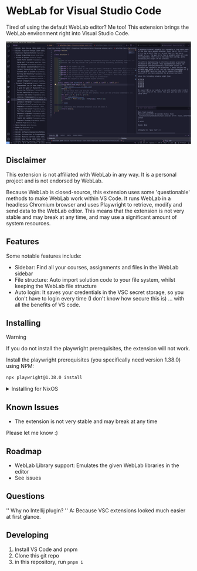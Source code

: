 # WebLab for Visual Studio Code
Tired of using the default WebLab editor? Me too! This extension brings the WebLab environment right into Visual Studio Code.

![Example of functionality of WebLab for Visual Studio Code](./resources/example.png)

## Disclaimer
This extension is not affiliated with WebLab in any way. It is a personal project and is not endorsed by WebLab.

Because WebLab is closed-source, this extension uses some 'questionable' methods to make WebLab work within VS Code. It runs WebLab in a headless Chromium browser and uses Playwright to retrieve, modify and send data to the WebLab editor. This means that the extension is not very stable and may break at any time, and may use a significant amount of system resources.

## Features
Some notable features include:
- Sidebar: Find all your courses, assignments and files in the WebLab sidebar
- File structure: Auto import solution code to your file system, whilst keeping the WebLab file structure
- Auto login: It saves your credentials in the VSC secret storage, so you don't have to login every time (I don't know how secure this is)
... with all the benefits of VS code.

## Installing

> [!WARNING]
> If you do not install the playwright prerequisites, the extension will not work.

Install the playwright prerequisites (you specifically need version 1.38.0) using NPM:
```sh
npx playwright@1.38.0 install
```

<details>
<summary>Installing for NixOS</summary>

### Installing for NixOS

For NixOS, I recommend using the [shell.nix](shell.nix) and [.envrc](.envrc) in combination with direnv

The reason this is required for NixOS is because certain header library files are needed, which shell.nix provides.
</details>


## Known Issues
- The extension is not very stable and may break at any time

Please let me know :)


## Roadmap
- WebLab Library support: Emulates the given WebLab libraries in the editor
- See issues


## Questions

'' Why no Intellij plugin? ''
A: Because VSC extensions looked much easier at first glance.

## Developing
1. Install VS Code and pnpm
2. Clone this git repo
3. in this repository, run ````pnpm i````